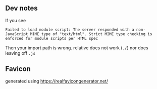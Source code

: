 ## Dev notes
If you see
```
Failed to load module script: The server responded with a non-JavaScript MIME type of "text/html". Strict MIME type checking is enforced for module scripts per HTML spec
```
Then your import path is wrong. relative does not work (`./`) nor does leaving off `.js`

## Favicon
generated using https://realfavicongenerator.net/

